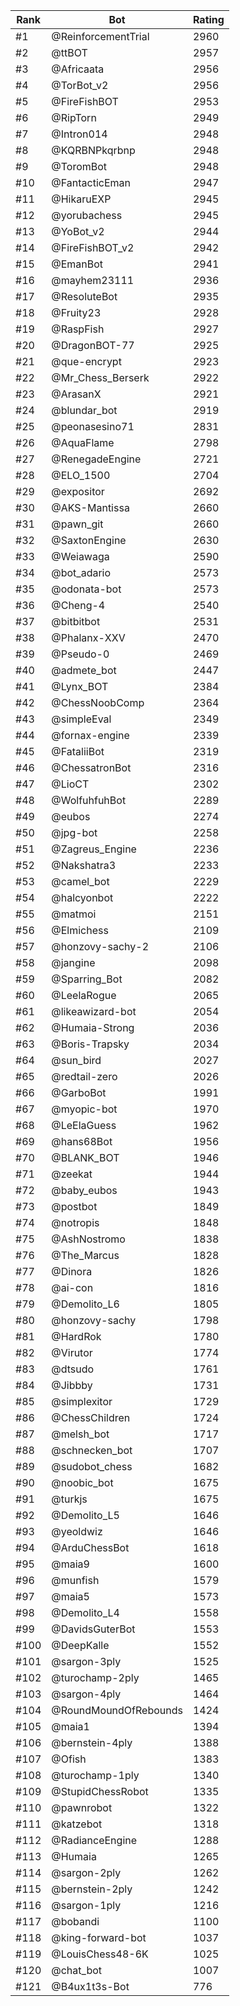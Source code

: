 Rank|Bot|Rating
---|---|---
#1|@ReinforcementTrial|2960
#2|@ttBOT|2957
#3|@Africaata|2956
#4|@TorBot_v2|2956
#5|@FireFishBOT|2953
#6|@RipTorn|2949
#7|@Intron014|2948
#8|@KQRBNPkqrbnp|2948
#9|@ToromBot|2948
#10|@FantacticEman|2947
#11|@HikaruEXP|2945
#12|@yorubachess|2945
#13|@YoBot_v2|2944
#14|@FireFishBOT_v2|2942
#15|@EmanBot|2941
#16|@mayhem23111|2936
#17|@ResoluteBot|2935
#18|@Fruity23|2928
#19|@RaspFish|2927
#20|@DragonBOT-77|2925
#21|@que-encrypt|2923
#22|@Mr_Chess_Berserk|2922
#23|@ArasanX|2921
#24|@blundar_bot|2919
#25|@peonasesino71|2831
#26|@AquaFlame|2798
#27|@RenegadeEngine|2721
#28|@ELO_1500|2704
#29|@expositor|2692
#30|@AKS-Mantissa|2660
#31|@pawn_git|2660
#32|@SaxtonEngine|2630
#33|@Weiawaga|2590
#34|@bot_adario|2573
#35|@odonata-bot|2573
#36|@Cheng-4|2540
#37|@bitbitbot|2531
#38|@Phalanx-XXV|2470
#39|@Pseudo-0|2469
#40|@admete_bot|2447
#41|@Lynx_BOT|2384
#42|@ChessNoobComp|2364
#43|@simpleEval|2349
#44|@fornax-engine|2339
#45|@FataliiBot|2319
#46|@ChessatronBot|2316
#47|@LioCT|2302
#48|@WolfuhfuhBot|2289
#49|@eubos|2274
#50|@jpg-bot|2258
#51|@Zagreus_Engine|2236
#52|@Nakshatra3|2233
#53|@camel_bot|2229
#54|@halcyonbot|2222
#55|@matmoi|2151
#56|@Elmichess|2109
#57|@honzovy-sachy-2|2106
#58|@jangine|2098
#59|@Sparring_Bot|2082
#60|@LeelaRogue|2065
#61|@likeawizard-bot|2054
#62|@Humaia-Strong|2036
#63|@Boris-Trapsky|2034
#64|@sun_bird|2027
#65|@redtail-zero|2026
#66|@GarboBot|1991
#67|@myopic-bot|1970
#68|@LeElaGuess|1962
#69|@hans68Bot|1956
#70|@BLANK_BOT|1946
#71|@zeekat|1944
#72|@baby_eubos|1943
#73|@postbot|1849
#74|@notropis|1848
#75|@AshNostromo|1838
#76|@The_Marcus|1828
#77|@Dinora|1826
#78|@ai-con|1816
#79|@Demolito_L6|1805
#80|@honzovy-sachy|1798
#81|@HardRok|1780
#82|@Virutor|1774
#83|@dtsudo|1761
#84|@Jibbby|1731
#85|@simplexitor|1729
#86|@ChessChildren|1724
#87|@melsh_bot|1717
#88|@schnecken_bot|1707
#89|@sudobot_chess|1682
#90|@noobic_bot|1675
#91|@turkjs|1675
#92|@Demolito_L5|1646
#93|@yeoldwiz|1646
#94|@ArduChessBot|1618
#95|@maia9|1600
#96|@munfish|1579
#97|@maia5|1573
#98|@Demolito_L4|1558
#99|@DavidsGuterBot|1553
#100|@DeepKalle|1552
#101|@sargon-3ply|1525
#102|@turochamp-2ply|1465
#103|@sargon-4ply|1464
#104|@RoundMoundOfRebounds|1424
#105|@maia1|1394
#106|@bernstein-4ply|1388
#107|@Ofish|1383
#108|@turochamp-1ply|1340
#109|@StupidChessRobot|1335
#110|@pawnrobot|1322
#111|@katzebot|1318
#112|@RadianceEngine|1288
#113|@Humaia|1265
#114|@sargon-2ply|1262
#115|@bernstein-2ply|1242
#116|@sargon-1ply|1216
#117|@bobandi|1100
#118|@king-forward-bot|1037
#119|@LouisChess48-6K|1025
#120|@chat_bot|1007
#121|@B4ux1t3s-Bot|776
